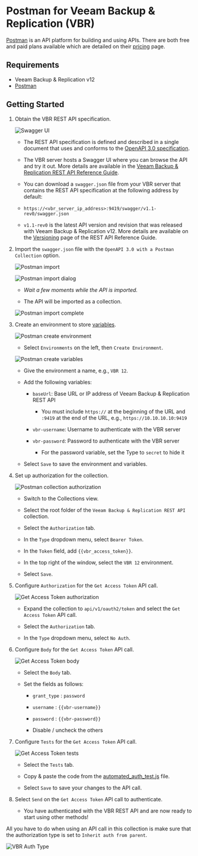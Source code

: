 # Postman for Veeam Backup & Replication (VBR)

[Postman](https://www.postman.com/) is an API platform for building and using APIs. There are both free and paid plans available which are detailed on their [pricing](https://www.postman.com/pricing/) page.

## Requirements

* Veeam Backup & Replication v12
* [Postman](https://www.postman.com/)

## Getting Started

1. Obtain the VBR REST API specification.

   ![Swagger UI](images/vbr_restapi_swagger.png)

   * The REST API specification is defined and described in a single document that uses and conforms to the [OpenAPI 3.0 specification](https://swagger.io/specification/v3/).
  
   * The VBR server hosts a Swagger UI where you can browse the API and try it out. More details are available in the [Veeam Backup & Replication REST API Reference Guide](https://helpcenter.veeam.com/docs/backup/vbr_rest/evaluation_swagger_ui.html).
  
   * You can download a `swagger.json` file from your VBR server that contains the REST API specification at the following address by default:

   * `https://<vbr_server_ip_address>:9419/swagger/v1.1-rev0/swagger.json`

   * `v1.1-rev0` is the latest API version and revision that was released with Veeam Backup & Replication v12. More details are available on the [Versioning](https://helpcenter.veeam.com/docs/backup/vbr_rest/versioning.html) page of the REST API Reference Guide.

1. Import the `swagger.json` file with the `OpenAPI 3.0 with a Postman Collection` option.

   ![Postman import](images/postman_import.png)

   ![Postman import dialog](images/postman_import_dialog.png)

   * _Wait a few moments while the API is imported._

   * The API will be imported as a collection.

   ![Postman import complete](images/postman_import_complete.png)

1. Create an environment to store [variables](https://learning.postman.com/docs/sending-requests/variables/).

   ![Postman create environment](images/postman_environment_create.png)

   * Select `Environments` on the left, then `Create Environment`.

   ![Postman create variables](images/postman_environment_variables.png)

   * Give the environment a name, e.g., `VBR 12`.

   * Add the following variables:

     * `baseUrl`: Base URL or IP address of Veeam Backup & Replication REST API

       * You must include `https://` at the beginning of the URL and `:9419` at the end of the URL, e.g., `https://10.10.10.10:9419`

     * `vbr-username`: Username to authenticate with the VBR server

     * `vbr-password`: Password to authenticate with the VBR server

       * For the password variable, set the Type to `secret` to hide it

   * Select `Save` to save the environment and variables.

1. Set up authorization for the collection.

   ![Postman collection authorization](images/postman_collection_auth.png)

   * Switch to the Collections view.

   * Select the root folder of the `Veeam Backup & Replication REST API` collection.

   * Select the `Authorization` tab.

   * In the `Type` dropdown menu, select `Bearer Token`.

   * In the `Token` field, add `{{vbr_access_token}}`.

   * In the top right of the window, select the `VBR 12` environment.

   * Select `Save`.

1. Configure `Authorization` for the `Get Access Token` API call.

   ![Get Access Token authorization](images/postman_access_auth.png)

   * Expand the collection to `api/v1/oauth2/token` and select the `Get Access Token` API call.

   * Select the `Authorization` tab.

   * In the `Type` dropdown menu, select `No Auth`.

1. Configure `Body` for the `Get Access Token` API call.

   ![Get Access Token body](images/postman_access_body.png)

   * Select the `Body` tab.

   * Set the fields as follows:

     * `grant_type` : `password`

     * `username` : `{{vbr-username}}`

     * `password` : `{{vbr-password}}`

     * Disable / uncheck the others

1. Configure `Tests` for the `Get Access Token` API call.

   ![Get Access Token tests](images/postman_access_tests.png)

   * Select the `Tests` tab.

   * Copy & paste the code from the [automated_auth_test.js](automated_auth_test.js) file.

   * Select `Save` to save your changes to the API call.

1. Select `Send` on the `Get Access Token` API call to authenticate.

   * You have authenticated with the VBR REST API and are now ready to start using other methods!

All you have to do when using an API call in this collection is make sure that the authorization type is set to `Inherit auth from parent`.

![VBR Auth Type](images/postman_vbr_restapi_auth.png)
